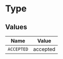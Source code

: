 # Type


## Values

| Name       | Value      |
| ---------- | ---------- |
| `ACCEPTED` | accepted   |
